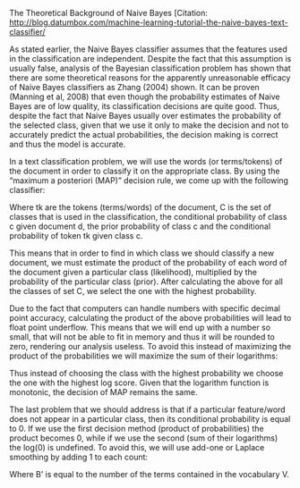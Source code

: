 The Theoretical Background of Naive Bayes [Citation: http://blog.datumbox.com/machine-learning-tutorial-the-naive-bayes-text-classifier/

As stated earlier, the Naive Bayes classifier assumes that the features used in the classification are independent. Despite the fact that this assumption is usually false, analysis of the Bayesian classification problem has shown that there are some theoretical reasons for the apparently unreasonable efficacy of Naive Bayes classifiers as Zhang (2004) shown. It can be proven (Manning et al, 2008) that even though the probability estimates of Naive Bayes are of low quality, its classification decisions are quite good. Thus, despite the fact that Naive Bayes usually over estimates the probability of the selected class, given that we use it only to make the decision and not to accurately predict the actual probabilities, the decision making is correct and thus the model is accurate.

In a text classification problem, we will use the words (or terms/tokens) of the document in order to classify it on the appropriate class. By using the “maximum a posteriori (MAP)” decision rule, we come up with the following classifier:



Where tk are the tokens (terms/words) of the document, C is the set of classes that is used in the classification,  the conditional probability of class c given document d,  the prior probability of class c and  the conditional probability of token tk given class c.

This means that in order to find in which class we should classify a new document, we must estimate the product of the probability of each word of the document given a particular class (likelihood), multiplied by the probability of the particular class (prior). After calculating the above for all the classes of set C, we select the one with the highest probability.

Due to the fact that computers can handle numbers with specific decimal point accuracy, calculating the product of the above probabilities will lead to float point underflow. This means that we will end up with a number so small, that will not be able to fit in memory and thus it will be rounded to zero, rendering our analysis useless. To avoid this instead of maximizing the product of the probabilities we will maximize the sum of their logarithms:



Thus instead of choosing the class with the highest probability we choose the one with the highest log score. Given that the logarithm function is monotonic, the decision of MAP remains the same.

The last problem that we should address is that if a particular feature/word does not appear in a particular class, then its conditional probability is equal to 0. If we use the first decision method (product of probabilities) the product becomes 0, while if we use the second (sum of their logarithms) the log(0) is undefined. To avoid this, we will use add-one or Laplace smoothing by adding 1 to each count:



Where B’ is equal to the number of the terms contained in the vocabulary V.
